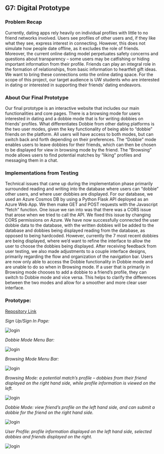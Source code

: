 ## G7: Digital Prototype

### Problem Recap
Currently, dating apps rely heavily on individual profiles with little to no friend networks involved. Users see profiles of other users  and, if they like what they see, express interest in connecting. However, this does not simulate how people date offline, as it excludes the role of friends. Moreover, the current online dating model perpetuates safety concerns and questions about transparency – some users may be catfishing or hiding important information from their profile. Friends can play an integral role in the formation of relationships, from basic information to heartfelt gift ideas. We want to bring these connections onto the online dating space. For the scope of this project, our target audience is UW students who are interested in dating or interested in supporting their friends’ dating endeavors.

### About Our Final Prototype
Our final prototype is an interactive website that includes our main functionalities and core pages. There is a browsing mode for users interested in dating and a dobbie mode that is for writing dobbies on friends’ profiles. What differentiates Dobbie from other dating platforms is the two user modes, given the key functionality of being able to “dobbie” friends on the platform. All users will have access to both modes, but can switch back and forth depending on their preferences. The “Dobbie” mode enables users to leave dobbies for their friends, which can then be chosen to be displayed for view in browsing mode by the friend.  The “Browsing” mode allows users to find potential matches by “liking” profiles and messaging them in a chat.

### Implementations from Testing
Technical issues that came up during the implementation phase primarily surrounded reading and writing into the database where users can “dobbie” other users, and where user dobbies are displayed. For our database, we used an Azure Cosmos DB by using a Python Flask API deployed as an Azure Web App. We then make GET and POST requests with the Javascript “fetch” function. One issue we ran into was that there was a CORS issue that arose when we tried to call the API. We fixed this issue by changing CORS permissions on Azure. We have now successfully connected the user dobbie data to the database, with the written dobbies will be added to the database and dobbies being displayed reading from the database, as opposed to being hardcoded. However, currently the 7 most recent dobbies are being displayed, where we’d want to refine the interface to allow the user to choose the dobbies being displayed. 
After receiving feedback from user testing, we also made adjustments to a couple interface designs, primarily regarding the flow and organization of the navigation bar. Users are now only able to access the Dobbie functionality in Dobbie mode and are unable to do so when in Browsing mode.  If a user that is primarily in Browsing mode chooses to add a dobbie to a friend’s profile, they can switch to Dobbie mode and vice versa. This helps to clarify the differences between the two modes and allow for a smoother and more clear user interface.

### Prototype: 
[Repository Link](https://github.com/UWSocialComputing/connect4-Project)

*Sign Up/Sign In Page:*

![login](https://cdn.discordapp.com/attachments/941507572299612251/951208537017704498/g7_1.png)

*Dobbie Mode Menu Bar:*

![login](https://cdn.discordapp.com/attachments/941507572299612251/951208536791191663/g7_2.png)

*Browsing Mode Menu Bar:*

![login](https://cdn.discordapp.com/attachments/941507572299612251/951208536522764298/g7_3.png)

*Browsing Mode: a potential match’s profile – dobbies from their friend displayed on the right hand side, while profile information is viewed on the left.*

![login](https://cdn.discordapp.com/attachments/941507572299612251/951208536191422494/g7_4.png)

*Dobbie Mode: view friend’s profile on the left hand side, and can submit a dobbie for the friend on the right hand side.*

![login](https://cdn.discordapp.com/attachments/941507572299612251/951208535897825360/g7_5.png)

*User Profile: profile information displayed on the left hand side, selected dobbies and friends displayed on the right.*

![login](https://cdn.discordapp.com/attachments/941507572299612251/951208535490957362/g7_6.png)

